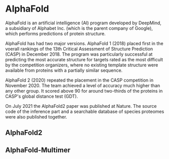 # AlphaFold

AlphaFold is an artificial intelligence (AI) program developed by DeepMind, a subsidiary of Alphabet Inc. (which is the parent company of Google), which performs predictions of protein structure.

AlphaFold has had two major versions. AlphaFold 1 (2018) placed first in the voerall rankings of the 13th Critical Assessment of Structure Prediction (CASP) in December 2018.
The program was particularly successful at predicting the most accurate structure for targets rated as the most difficult by the competition organizers, where no existing template structure were available from proteins with a partially similar sequence.

AlphaFold 2 (2020) repeated the placement in the CASP competition in November 2020.
The team achieved a level of accuracy much higher than any other group.
It scored above 90 for around two-thirds of the proteins in CASP's global distance test (GDT).

On July 2021 the AlphaFold2 paper was published at Nature. The source code of the inference part and a searchable database of species proteomes were also published together.

## AlphaFold2

## AlphaFold-Multimer
